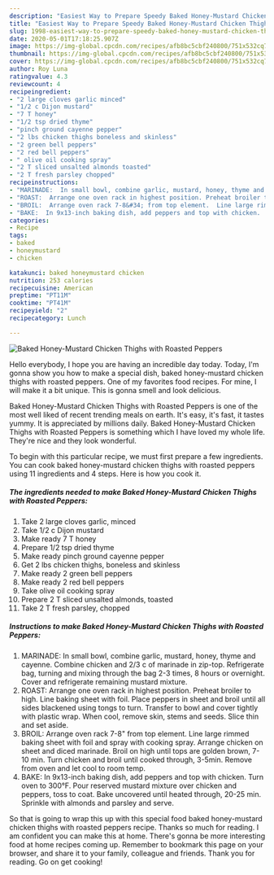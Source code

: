 ```yaml
---
description: "Easiest Way to Prepare Speedy Baked Honey-Mustard Chicken Thighs with Roasted Peppers"
title: "Easiest Way to Prepare Speedy Baked Honey-Mustard Chicken Thighs with Roasted Peppers"
slug: 1998-easiest-way-to-prepare-speedy-baked-honey-mustard-chicken-thighs-with-roasted-peppers
date: 2020-05-01T17:18:25.907Z
image: https://img-global.cpcdn.com/recipes/afb8bc5cbf240800/751x532cq70/baked-honey-mustard-chicken-thighs-with-roasted-peppers-recipe-main-photo.jpg
thumbnail: https://img-global.cpcdn.com/recipes/afb8bc5cbf240800/751x532cq70/baked-honey-mustard-chicken-thighs-with-roasted-peppers-recipe-main-photo.jpg
cover: https://img-global.cpcdn.com/recipes/afb8bc5cbf240800/751x532cq70/baked-honey-mustard-chicken-thighs-with-roasted-peppers-recipe-main-photo.jpg
author: Roy Luna
ratingvalue: 4.3
reviewcount: 4
recipeingredient:
- "2 large cloves garlic minced"
- "1/2 c Dijon mustard"
- "7 T honey"
- "1/2 tsp dried thyme"
- "pinch ground cayenne pepper"
- "2 lbs chicken thighs boneless and skinless"
- "2 green bell peppers"
- "2 red bell peppers"
- " olive oil cooking spray"
- "2 T sliced unsalted almonds toasted"
- "2 T fresh parsley chopped"
recipeinstructions:
- "MARINADE:  In small bowl, combine garlic, mustard, honey, thyme and cayenne. Combine chicken and 2/3 c of marinade in zip-top.  Refrigerate bag, turning and mixing through the bag 2-3 times, 8 hours or overnight.  Cover and refrigerate remaining mustard mixture."
- "ROAST:  Arrange one oven rack in highest position. Preheat broiler to high.  Line baking sheet with foil.  Place peppers in sheet and broil until all sides blackened using tongs to turn.  Transfer to bowl and cover tightly with plastic wrap.  When cool, remove skin, stems and seeds.  Slice thin and set aside."
- "BROIL:  Arrange oven rack 7-8&#34; from top element.  Line large rimmed baking sheet with foil and spray with cooking spray.  Arrange chicken on sheet and diced marinade. Broil on high until tops are golden brown,  7-10 min. Turn chicken and broil until cooked through, 3-5min.  Remove from oven and let cool to room temp."
- "BAKE:  In 9x13-inch baking dish, add peppers and top with chicken.  Turn oven to 300°F.  Pour reserved mustard mixture over chicken and peppers, toss to coat.  Bake uncovered until heated through, 20-25 min.  Sprinkle with almonds and parsley and serve."
categories:
- Recipe
tags:
- baked
- honeymustard
- chicken

katakunci: baked honeymustard chicken 
nutrition: 253 calories
recipecuisine: American
preptime: "PT11M"
cooktime: "PT41M"
recipeyield: "2"
recipecategory: Lunch

---
```



![Baked Honey-Mustard Chicken Thighs with Roasted Peppers](https://img-global.cpcdn.com/recipes/afb8bc5cbf240800/751x532cq70/baked-honey-mustard-chicken-thighs-with-roasted-peppers-recipe-main-photo.jpg)

Hello everybody, I hope you are having an incredible day today. Today, I'm gonna show you how to make a special dish, baked honey-mustard chicken thighs with roasted peppers. One of my favorites food recipes. For mine, I will make it a bit unique. This is gonna smell and look delicious.

Baked Honey-Mustard Chicken Thighs with Roasted Peppers is one of the most well liked of recent trending meals on earth. It's easy, it's fast, it tastes yummy. It is appreciated by millions daily. Baked Honey-Mustard Chicken Thighs with Roasted Peppers is something which I have loved my whole life. They're nice and they look wonderful.




To begin with this particular recipe, we must first prepare a few ingredients. You can cook baked honey-mustard chicken thighs with roasted peppers using 11 ingredients and 4 steps. Here is how you cook it.

<!--inarticleads1-->

##### The ingredients needed to make Baked Honey-Mustard Chicken Thighs with Roasted Peppers:

1. Take 2 large cloves garlic, minced
1. Take 1/2 c Dijon mustard
1. Make ready 7 T honey
1. Prepare 1/2 tsp dried thyme
1. Make ready pinch ground cayenne pepper
1. Get 2 lbs chicken thighs, boneless and skinless
1. Make ready 2 green bell peppers
1. Make ready 2 red bell peppers
1. Take  olive oil cooking spray
1. Prepare 2 T sliced unsalted almonds, toasted
1. Take 2 T fresh parsley, chopped




<!--inarticleads2-->

##### Instructions to make Baked Honey-Mustard Chicken Thighs with Roasted Peppers:

1. MARINADE:  In small bowl, combine garlic, mustard, honey, thyme and cayenne. Combine chicken and 2/3 c of marinade in zip-top.  Refrigerate bag, turning and mixing through the bag 2-3 times, 8 hours or overnight.  Cover and refrigerate remaining mustard mixture.
1. ROAST:  Arrange one oven rack in highest position. Preheat broiler to high.  Line baking sheet with foil.  Place peppers in sheet and broil until all sides blackened using tongs to turn.  Transfer to bowl and cover tightly with plastic wrap.  When cool, remove skin, stems and seeds.  Slice thin and set aside.
1. BROIL:  Arrange oven rack 7-8&#34; from top element.  Line large rimmed baking sheet with foil and spray with cooking spray.  Arrange chicken on sheet and diced marinade. Broil on high until tops are golden brown,  7-10 min. Turn chicken and broil until cooked through, 3-5min.  Remove from oven and let cool to room temp.
1. BAKE:  In 9x13-inch baking dish, add peppers and top with chicken.  Turn oven to 300°F.  Pour reserved mustard mixture over chicken and peppers, toss to coat.  Bake uncovered until heated through, 20-25 min.  Sprinkle with almonds and parsley and serve.




So that is going to wrap this up with this special food baked honey-mustard chicken thighs with roasted peppers recipe. Thanks so much for reading. I am confident you can make this at home. There's gonna be more interesting food at home recipes coming up. Remember to bookmark this page on your browser, and share it to your family, colleague and friends. Thank you for reading. Go on get cooking!
